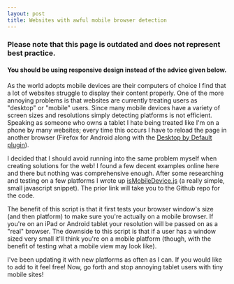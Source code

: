 ```yaml
---
layout: post
title: Websites with awful mobile browser detection
---
```


<hgroup>
<h3>Please note that this page is outdated and does not represent best practice.</h3>
<h4>You should be using responsive design instead of the advice given below.</h4>
</hgroup>

As the world adopts mobile devices are their computers of choice I find that a lot of websites struggle to display their content properly. One of the more annoying problems is that websites are currently treating users as "desktop" or "mobile" users. Since many mobile devices have a variety of screen sizes and resolutions simply detecting platforms is not efficient. Speaking as someone who owns a tablet I hate being treated like I'm on a phone by many websites; every time this occurs I have to reload the page in another browser (Firefox for Android along with the <a href="https://addons.mozilla.org/en-us/android/addon/desktop-by-default/">Desktop by Default plugin</a>).

I decided that I should avoid running into the same problem myself when creating solutions for the web! I found a few decent examples online here and there but nothing was comprehensive enough. After some researching and testing on a few platforms I wrote up <a href="https://github.com/code-for-coffee/isMobileDevice" target="_blank">isMobileDevice.js</a> (a really simple, small javascript snippet). The prior link will take you to the Github repo for the code.

The benefit of this script is that it first tests your browser window's size (and then platform) to make sure you're actually on a mobile browser. If you're on an iPad or Android tablet your resolution will be passed on as a "real" browser. The downside to this script is that if a user has a window sized very small it'll think you're on a mobile platform (though, with the benefit of testing what a mobile view may look like).

I've been updating it with new platforms as often as I can. If you would like to add to it feel free! Now, go forth and stop annoying tablet users with tiny mobile sites!